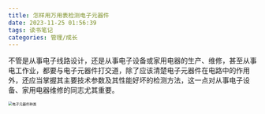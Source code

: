 ```yaml
---
title: 怎样用万用表检测电子元器件
date: 2023-11-25 01:56:39
tags: 读书笔记
categories: 管理/成长
---
```




不管是从事电子线路设计，还是从事电子设备或家用电器的生产、维修，甚至从事电工作业，都要与电子元器件打交道，除了应该清楚电子元器件在电路中的作用外，还应当掌握其主要技术参数及其性能好坏的检测方法，这一点对从事电子设备、家用电器维修的同志尤其重要。



<!--more-->





<img src="http://img.boomclap.cn/uPic/202311/1700848679445iQbG29.png" alt="电子元器件种类" style="zoom:50%;" />
